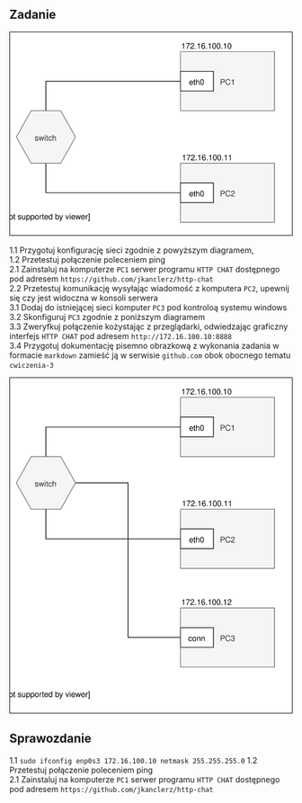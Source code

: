 Zadanie
------------

![zadanie 3](cwiczenia3.svg)

1.1 Przygotuj konfigurację sieci zgodnie z powyższym diagramem,  
1.2 Przetestuj połączenie poleceniem ping  
2.1 Zainstaluj na komputerze ``PC1`` serwer programu ``HTTP CHAT`` dostępnego pod adresem ``https://github.com/jkanclerz/http-chat``  
2.2 Przetestuj komunikację wysyłając wiadomość z komputera ``PC2``, upewnij się czy jest widoczna w konsoli serwera  
3.1 Dodaj do istniejącej sieci komputer ``PC3`` pod kontroloą systemu windows  
3.2 Skonfiguruj ``PC3`` zgodnie z poniższym diagramem  
3.3 Zweryfkuj połączenie kożystając z przeglądarki, odwiedzając graficzny interfejs ``HTTP CHAT`` pod adresem ``http://172.16.100.10:8888``  
3.4 Przygotuj dokumentację pisemno obrazkową z wykonania zadania w formacie ``markdown`` zamieść ją w serwisie ``github.com`` obok obocnego tematu ``cwiczenia-3``  

![zadanie 3.1](cwiczenia3.1.svg) 

Sprawozdanie
------------

1.1 ``sudo ifconfig enp0s3 172.16.100.10 netmask 255.255.255.0`` 
1.2 Przetestuj połączenie poleceniem ping  
2.1 Zainstaluj na komputerze ``PC1`` serwer programu ``HTTP CHAT`` dostępnego pod adresem ``https://github.com/jkanclerz/http-chat``  

